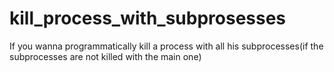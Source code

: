 # kill_process_with_subprosesses
If you wanna programmatically kill a process with all his subprocesses(if the subprocesses are not killed with the main one)
